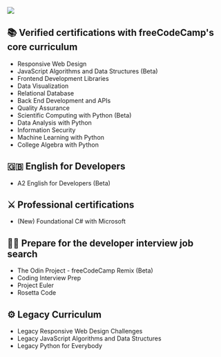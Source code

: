 ![](https://cdn.freecodecamp.org/platform/universal/fcc_meta_1920X1080-indigo.png)

## 📚 Verified certifications with freeCodeCamp's core curriculum
- []()Responsive Web Design
- []()JavaScript Algorithms and Data Structures (Beta)
- []()Frontend Development Libraries
- []()Data Visualization
- []()Relational Database
- []()Back End Development and APIs
- []()Quality Assurance
- []()Scientific Computing with Python (Beta)
- []()Data Analysis with Python
- []()Information Security
- []()Machine Learning with Python
- []()College Algebra with Python

## 🇬🇧 English for Developers
- []()A2 English for Developers (Beta)

## ⚔ Professional certifications
- []()(New) Foundational C# with Microsoft

## 👨‍💻 Prepare for the developer interview job search
- []()The Odin Project - freeCodeCamp Remix (Beta)
- []()Coding Interview Prep
- []()Project Euler
- []()Rosetta Code

## ⚙ Legacy Curriculum
- []()Legacy Responsive Web Design Challenges
- []()Legacy JavaScript Algorithms and Data Structures
- []()Legacy Python for Everybody
